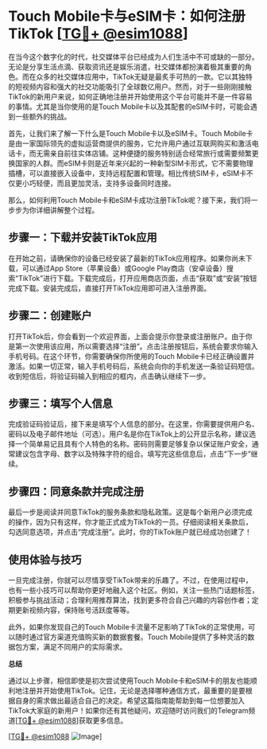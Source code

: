 # Touch Mobile卡与eSIM卡：如何注册TikTok [[TG💪+ @esim1088](https://t.me/s/esim1088)]

在当今这个数字化的时代，社交媒体平台已经成为人们生活中不可或缺的一部分。无论是分享生活点滴、获取资讯还是娱乐消遣，社交媒体都扮演着极其重要的角色。而在众多的社交媒体应用中，TikTok无疑是最炙手可热的一款。它以其独特的短视频内容和强大的社交功能吸引了全球数亿用户。然而，对于一些刚刚接触TikTok的新用户来说，如何正确地注册并开始使用这个平台可能并不是一件容易的事情。尤其是当你使用的是Touch Mobile卡以及其配套的eSIM卡时，可能会遇到一些额外的挑战。

首先，让我们来了解一下什么是Touch Mobile卡以及eSIM卡。Touch Mobile卡是由一家国际领先的虚拟运营商提供的服务，它允许用户通过互联网购买和激活电话卡，而无需亲自前往实体店铺。这种便捷的服务特别适合经常旅行或需要频繁更换国家的人群。而eSIM卡则是近年来兴起的一种新型SIM卡形式，它不需要物理插槽，可以直接嵌入设备中，支持远程配置和管理。相比传统SIM卡，eSIM卡不仅更小巧轻便，而且更加灵活，支持多设备同时连接。

那么，如何利用Touch Mobile卡和eSIM卡成功注册TikTok呢？接下来，我们将一步步为你详细讲解整个过程。

## 步骤一：下载并安装TikTok应用

在开始之前，请确保你的设备已经安装了最新的TikTok应用程序。如果你尚未下载，可以通过App Store（苹果设备）或Google Play商店（安卓设备）搜索“TikTok”进行下载。下载完成后，打开应用商店页面，点击“获取”或“安装”按钮完成下载。安装完成后，直接打开TikTok应用即可进入注册界面。

## 步骤二：创建账户

打开TikTok后，你会看到一个欢迎界面，上面会提示你登录或注册账户。由于你是第一次使用该应用，所以需要选择“注册”。点击注册按钮后，系统会要求你输入手机号码。在这个环节，你需要确保你所使用的Touch Mobile卡已经正确设置并激活。如果一切正常，输入手机号码后，系统会向你的手机发送一条验证码短信。收到短信后，将验证码输入到相应的框内，点击确认继续下一步。

## 步骤三：填写个人信息

完成验证码验证后，接下来是填写个人信息的部分。在这里，你需要提供用户名、密码以及电子邮件地址（可选）。用户名是你在TikTok上的公开显示名称，建议选择一个简单易记且具有个人特色的名称。密码则需要足够复杂以保证账户安全，通常建议包含字母、数字以及特殊字符的组合。填写完这些信息后，点击“下一步”继续。

## 步骤四：同意条款并完成注册

最后一步是阅读并同意TikTok的服务条款和隐私政策。这是每个新用户必须完成的操作，因为只有这样，你才能正式成为TikTok的一员。仔细阅读相关条款后，勾选同意选项，并点击“完成注册”。此时，你的TikTok账户就已经成功创建了！

## 使用体验与技巧

一旦完成注册，你就可以尽情享受TikTok带来的乐趣了。不过，在使用过程中，也有一些小技巧可以帮助你更好地融入这个社区。例如，关注一些热门话题标签，积极参与挑战活动；合理利用推荐算法，找到更多符合自己兴趣的内容创作者；定期更新视频内容，保持账号活跃度等等。

此外，如果你发现自己的Touch Mobile卡流量不足影响了TikTok的正常使用，可以随时通过官方渠道充值购买新的数据套餐。Touch Mobile提供了多种灵活的数据包方案，满足不同用户的实际需求。

**总结**

通过以上步骤，相信即使是初次尝试使用Touch Mobile卡和eSIM卡的朋友也能顺利地注册并开始使用TikTok。记住，无论是选择哪种通信方式，最重要的是要根据自身的需求做出最适合自己的决定。希望这篇指南能帮助到每一位想要加入TikTok大家庭的新用户！如果你还有其他疑问，欢迎随时访问我们的Telegram频道[[TG💪+ @esim1088](https://t.me/s/esim1088)]获取更多信息。

[[TG💪+ @esim1088](https://t.me/s/esim1088) ![Image](https://i.postimg.cc/4NQfJmqS/Snipaste-2025-05-13-00-14-12.png)]